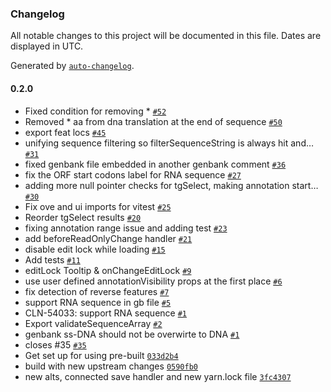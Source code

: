 ### Changelog

All notable changes to this project will be documented in this file. Dates are displayed in UTC.

Generated by [`auto-changelog`](https://github.com/CookPete/auto-changelog).

#### 0.2.0

- Fixed condition for removing * [`#52`](https://github.com/emeraldsci/tg-oss/pull/52)
- Removed * aa from dna translation at the end of sequence [`#50`](https://github.com/emeraldsci/tg-oss/pull/50)
-  export feat locs [`#45`](https://github.com/emeraldsci/tg-oss/pull/45)
- unifying sequence filtering so filterSequenceString is always hit and… [`#31`](https://github.com/emeraldsci/tg-oss/pull/31)
- fixed genbank file embedded in another genbank comment [`#36`](https://github.com/emeraldsci/tg-oss/pull/36)
- fix the ORF start codons label for RNA sequence [`#27`](https://github.com/emeraldsci/tg-oss/pull/27)
- adding more null pointer checks for tgSelect, making annotation start… [`#30`](https://github.com/emeraldsci/tg-oss/pull/30)
- Fix ove and ui imports for vitest [`#25`](https://github.com/emeraldsci/tg-oss/pull/25)
- Reorder tgSelect results [`#20`](https://github.com/emeraldsci/tg-oss/pull/20)
- fixing annotation range issue and adding test  [`#23`](https://github.com/emeraldsci/tg-oss/pull/23)
- add beforeReadOnlyChange handler [`#21`](https://github.com/emeraldsci/tg-oss/pull/21)
- disable edit lock while loading [`#15`](https://github.com/emeraldsci/tg-oss/pull/15)
- Add tests [`#11`](https://github.com/emeraldsci/tg-oss/pull/11)
- editLock Tooltip & onChangeEditLock [`#9`](https://github.com/emeraldsci/tg-oss/pull/9)
- use user defined annotationVisibility props at the first place [`#6`](https://github.com/emeraldsci/tg-oss/pull/6)
- fix detection of reverse features [`#7`](https://github.com/emeraldsci/tg-oss/pull/7)
- support RNA sequence in gb file [`#5`](https://github.com/emeraldsci/tg-oss/pull/5)
- CLN-54033: support RNA sequence [`#1`](https://github.com/emeraldsci/tg-oss/pull/1)
- Export validateSequenceArray [`#2`](https://github.com/emeraldsci/tg-oss/pull/2)
- genbank ss-DNA should not be overwirte to DNA [`#1`](https://github.com/emeraldsci/tg-oss/pull/1)
- closes #35 [`#35`](https://github.com/emeraldsci/tg-oss/issues/35)
- Get set up for using pre-built [`033d2b4`](https://github.com/emeraldsci/tg-oss/commit/033d2b48ee9b6bb7c465241f064ab21488444f6b)
- build with new upstream changes [`0590fb0`](https://github.com/emeraldsci/tg-oss/commit/0590fb0222a8580500ccc3f29626b35b413a3f83)
- new alts, connected save handler and new yarn.lock file [`3fc4307`](https://github.com/emeraldsci/tg-oss/commit/3fc4307cd423d880bf0f9e0f29482af1ea2cd521)
